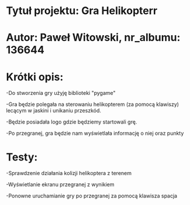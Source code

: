 # Tytuł projektu: Gra Helikopterr

# Autor: Paweł Witowski, nr_albumu: 136644

# Krótki opis:

-Do stworzenia gry użyję biblioteki "pygame"

-Gra będzie polegała na sterowaniu helikopterem (za pomocą klawiszy) lecącym w jaskini i unikaniu przeszkód.

-Będzie posiadała logo gdzie będziemy startowali grę.

-Po przegranej, gra będzie nam wyświetlała informację o niej oraz punkty

# Testy:

-Sprawdzenie działania kolizji helikoptera z terenem

-Wyświetlanie ekranu przegranej z wynikiem

-Ponowne uruchamianie gry po przegranej za pomocą klawisza spacja
